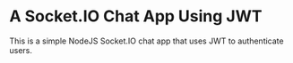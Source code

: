 # A Socket.IO Chat App Using JWT
This is a simple NodeJS Socket.IO chat app that uses JWT to authenticate users.
